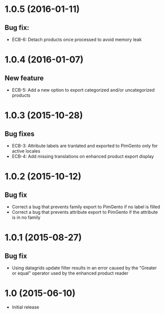 # 1.0.5 (2016-01-11)
## Bug fix:
- ECB-6: Detach products once processed to avoid memory leak

# 1.0.4 (2016-01-07)
## New feature
- ECB-5: Add a new option to export categorized and/or uncategorized products

# 1.0.3 (2015-10-28)
## Bug fixes
- ECB-3: Attribute labels are tranlated and exported to PimGento only for active locales
- ECB-4: Add missing translations on enhanced product export display

# 1.0.2 (2015-10-12)
## Bug fix
- Correct a bug that prevents family export to PimGento if no label is filled
- Correct a bug that prevents attribute export to PimGento if the attribute is in no family

# 1.0.1 (2015-08-27)
## Bug fix
- Using datagrids update filter results in an error caused by the "Greater or equal" operator used by the enhanced product reader

# 1.0 (2015-06-10)
- Initial release
